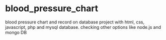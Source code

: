 # blood_pressure_chart
blood pressure chart and record on database project with html, css, javascript, php and mysql database. checking other options like node.js and mongo DB 
